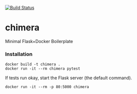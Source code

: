 [![Build Status](https://travis-ci.org/vineetbansal/chimera.svg?branch=master)](https://travis-ci.org/vineetbansal/chimera)

# chimera
Minimal Flask+Docker Boilerplate

### Installation

```
docker build -t chimera .
docker run -it --rm chimera pytest
```

If tests run okay, start the Flask server (the default command).

```
docker run -it --rm -p 80:5000 chimera
```
